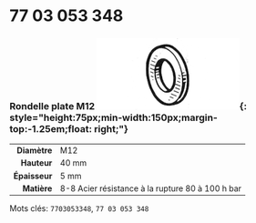 # 77 03 053 348

### Rondelle plate M12 ![](../assets/images/parts/washer.png){: style="height:75px;min-width:150px;margin-top:-1.25em;float: right;"}

|   |   |
|---:|---|
**Diamètre** | M12
**Hauteur** |40 mm
**Épaisseur** |5 mm
**Matière** | 8-8 Acier résistance à la rupture 80 à 100 h bar

Mots clés: `7703053348`, `77 03 053 348`
